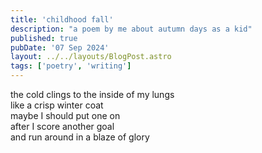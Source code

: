 ```yaml
---
title: 'childhood fall'
description: "a poem by me about autumn days as a kid"
published: true
pubDate: '07 Sep 2024'
layout: ../../layouts/BlogPost.astro
tags: ['poetry', 'writing']
---
```


the cold clings to the inside of my lungs  
like a crisp winter coat  
maybe I should put one on  
after I score another goal  
and run around in a blaze of glory  